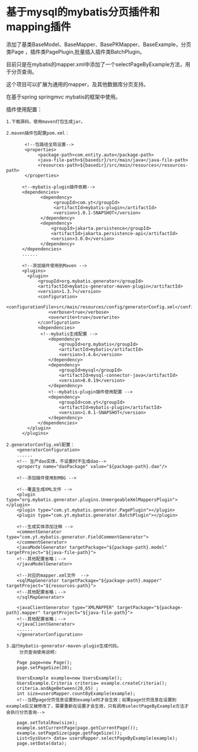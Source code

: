 
# 基于mysql的mybatis分页插件和mapping插件

添加了基类BaseModel、BaseMapper、BasePKMapper、BaseExample，分页类Page
，插件类PagePlugin,批量插入插件类BatchPlugin。

目前只是在mybatis的mapper.xml中添加了一个selectPageByExample方法，用于分页查询。

这个项目可以扩展为通用的mapper，及其他数据库分页支持。

在基于spring springmvc mybatis的框架中使用。

插件使用配置：

	1.下载源码，使用maven打包生成jar。

	2.maven插件包配置pom.xml：

           <!--包路径全局设置-->
           <properties>
                <package-path>com.entity.auto</package-path>
                <java-file-path>${basedir}/src/main/java</java-file-path>
                <resources-path>${basedir}/src/main/resources</resources-path>
           </properties>

          <!--mybatis-plugin插件依赖-->
          <dependencies>
                 <dependency>
                      <groupId>com.yt</groupId>
                      <artifactId>mybatis-plugin</artifactId>
                      <version>1.0.1-SNAPSHOT</version>
                 </dependency>
                 <dependency>
                     <groupId>jakarta.persistence</groupId>
                     <artifactId>jakarta.persistence-api</artifactId>
                     <version>3.0.0</version>
                 </dependency>
          </dependencies>
          ......

          <!--添加插件使用到Maven -->
          <plugins>
            <plugin>
                <groupId>org.mybatis.generator</groupId>
                <artifactId>mybatis-generator-maven-plugin</artifactId>
                <version>1.3.7</version>
                <configuration>
                    <configurationFile>src/main/resources/config/generatorConfig.xml</configurationFile>
                    <verbose>true</verbose>
                    <overwrite>true</overwrite>
                </configuration>
                <dependencies>
                 <!--mybatis生成配置 -->
                    <dependency>
                        <groupId>org.mybatis</groupId>
                        <artifactId>mybatis</artifactId>
                        <version>3.4.6</version>
                    </dependency>
                    <dependency>
                        <groupId>mysql</groupId>
                        <artifactId>mysql-connector-java</artifactId>
                        <version>8.0.19</version>
                    </dependency>
                    <!--mybatis-plugin插件使用配置 -->
                    <dependency>
                        <groupId>com.yt</groupId>
                        <artifactId>mybatis-plugin</artifactId>
                        <version>1.0.1-SNAPSHOT</version>
                    </dependency>
                </dependencies>
            </plugin>
          </plugins>
          
	2.generatorConfig.xml配置：
		<generatorConfiguration>
		......
		<!-- 生产dao实体，不设置时不生成dao-->
		<property name="daoPackage" value="${package-path}.dao"/>

		<!--添加插件使用到MBG -->

		<!--覆盖生成XML文件 -->
		<plugin type="org.mybatis.generator.plugins.UnmergeableXmlMappersPlugin"></plugin>
		<plugin type="com.yt.mybatis.generator.PagePlugin"></plugin>
		<plugin type="com.yt.mybatis.generator.BatchPlugin"></plugin>

		<!--生成实体添加注释 -->
		<commentGenerator type="com.yt.mybatis.generator.FieldCommentGenerator">
		</commentGenerator>
		<javaModelGenerator targetPackage="${package-path}.model" targetProject="${java-file-path}">
		<!--其他配置省略；-->
		</javaModelGenerator>

		<!--对应的mapper.xml文件  -->
		<sqlMapGenerator targetPackage="${package-path}.mapper" targetProject="${resources-path}">
		<!--其他配置省略；-->
		</sqlMapGenerator>

		<javaClientGenerator type="XMLMAPPER" targetPackage="${package-path}.mapper" targetProject="${java-file-path}">
		<!--其他配置省略；-->
		</javaClientGenerator>
		......
		</generatorConfiguration>
	
	3.运行mybatis-generator-maven-plugin生成代码。
	     分页查询使用说明:
		
		Page page=new Page();
		page.setPageSize(20);
			
		UsersExample example=new UsersExample();
		UsersExample.Criteria criteria= example.createCriteria();
		criteria.andAgeBetween(20,65) ;
		int size=usersMapper.countByExample(example);
		<!--当把page分页信息设置到example时才会生效；如果page分页信息在设置到example后又被修改了，需要重新在设置才会生效，只有调用selectPageByExample方法才会执行分页查询-->
		
		page.setTotalRow(size);
		example.setCurrentPage(page.getCurrentPage());
		example.setPageSize(page.getPageSize());
		List<SysUser> data= usersMapper.selectPageByExample(example);
		page.setData(data);
		
		
		
		
